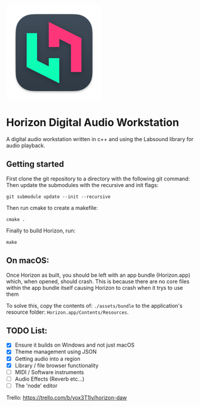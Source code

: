 ![Alt text](misc/assets/appicon.png?raw=true "Horizon")
# Horizon Digital Audio Workstation

A digital audio workstation written in c++ and using the Labsound library for audio playback.

## Getting started
First clone the git repository to a directory with the following git command:
Then update the submodules with the recursive and init flags:
```
git submodule update --init --recursive
```
Then run cmake to create a makefile:
```
cmake .
```
Finally to bulld Horizon, run:
```
make
```

## On macOS:
Once Horizon as built, you should be left with an app bundle (Horizon.app) which, when opened, should crash. This is because there are no core files within the app bundle itself causing Horizon to crash when it trys to use them

To solve this, copy the contents of: ``./assets/bundle`` to the application's resource folder: ``Horizon.app/Contents/Resources``. 

## TODO List:
- [x] Ensure it builds on Windows and not just macOS
- [x] Theme management using JSON
- [x] Getting audio into a region
- [x] Library / file browser functionality
- [ ] MIDI / Software instruments
- [ ] Audio Effects (Reverb etc...)
- [ ] The 'node' editor

Trello:
https://trello.com/b/yox3T1Iv/horizon-daw
